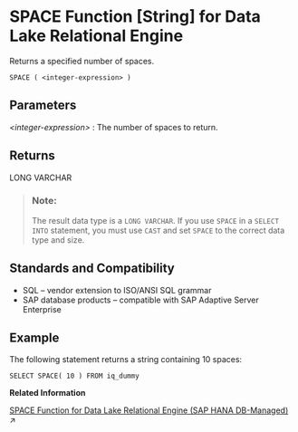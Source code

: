<!-- loioa5815e2c84f210158cf48f3c618df22c -->

# SPACE Function \[String\] for Data Lake Relational Engine

Returns a specified number of spaces.



```
SPACE ( <integer-expression> )
```



<a name="loioa5815e2c84f210158cf48f3c618df22c__SPACE_parm1"/>

## Parameters

 *<integer-expression\>*
 :   The number of spaces to return.

 

<a name="loioa5815e2c84f210158cf48f3c618df22c__SPACE_returns1"/>

## Returns

LONG VARCHAR

> ### Note:  
> The result data type is a `LONG VARCHAR`. If you use `SPACE` in a `SELECT INTO` statement, you must use `CAST` and set `SPACE` to the correct data type and size.



<a name="loioa5815e2c84f210158cf48f3c618df22c__SPACE_standards1"/>

## Standards and Compatibility

-   SQL – vendor extension to ISO/ANSI SQL grammar
-   SAP database products – compatible with SAP Adaptive Server Enterprise



<a name="loioa5815e2c84f210158cf48f3c618df22c__SPACE_example1"/>

## Example

The following statement returns a string containing 10 spaces:

```
SELECT SPACE( 10 ) FROM iq_dummy
```

**Related Information**  


[SPACE Function for Data Lake Relational Engine (SAP HANA DB-Managed)](https://help.sap.com/viewer/a898e08b84f21015969fa437e89860c8/2023_1_QRC/en-US/ad081410a2bf423c888257b5d0f621a3.html "Returns a specified number of spaces.") :arrow_upper_right:

